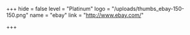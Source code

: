 +++
hide = false
level = "Platinum"
logo = "/uploads/thumbs_ebay-150-150.png"
name = "ebay"
link = "http://www.ebay.com/"

+++
